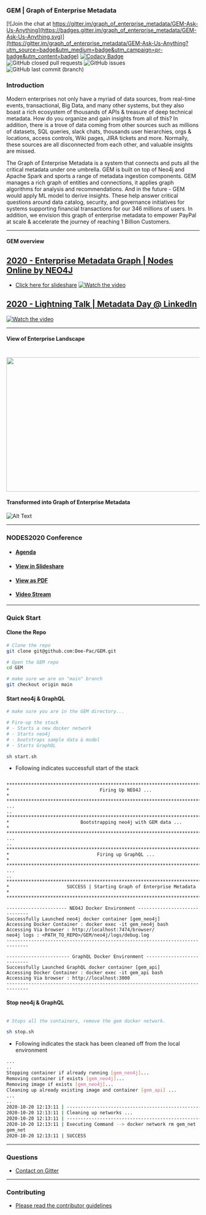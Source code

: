 ### GEM | Graph of Enterprise Metadata 

[![Join the chat at https://gitter.im/graph_of_enterprise_metadata/GEM-Ask-Us-Anything](https://badges.gitter.im/graph_of_enterprise_metadata/GEM-Ask-Us-Anything.svg)](https://gitter.im/graph_of_enterprise_metadata/GEM-Ask-Us-Anything?utm_source=badge&utm_medium=badge&utm_campaign=pr-badge&utm_content=badge)
[![Codacy Badge](https://api.codacy.com/project/badge/Grade/aeb9cda7171a467894ac9d805252a5d3)](https://app.codacy.com/gh/Dee-Pac/GEM?utm_source=github.com&utm_medium=referral&utm_content=Dee-Pac/GEM&utm_campaign=Badge_Grade)
![GitHub closed pull requests](https://img.shields.io/github/issues-pr-closed/Dee-Pac/GEM)
![GitHub issues](https://img.shields.io/github/issues-raw/Dee-Pac/GEM)
![GitHub last commit (branch)](https://img.shields.io/github/last-commit/Dee-Pac/GEM/main)

### Introduction

Modern enterprises not only have a myriad of data sources, from real-time events, transactional, Big Data, and many other systems, but they also boast a rich ecosystem of thousands of APIs & treasure of deep technical metadata. How do you organize and gain insights from all of this? In addition, there is a trove of data coming from other sources such as millions of datasets, SQL queries, slack chats, thousands user hierarchies, orgs & locations, access controls, Wiki pages, JIRA tickets and more. Normally, these sources are all disconnected from each other, and valuable insights are missed.

The Graph of Enterprise Metadata is a system that connects and puts all the critical metadata under one umbrella. GEM is built on top of Neo4j and Apache Spark and sports a range of metadata ingestion components. GEM manages a rich graph of entities and connections, it applies graph algorithms for analysis and recommendations. And in the future - GEM would apply ML model to derive insights. These help answer critical questions around data catalog, security, and governance initiatives for systems supporting financial transactions for our 346 millions of users. In addition, we envision this graph of enterprise metadata to empower PayPal at scale & accelerate the journey of reaching 1 Billion Customers.

--------------------------------------------------------------------------------------------------------------------

#### GEM overview

## [2020 - Enterprise Metadata Graph | Nodes Online by NEO4J](https://neo4j.com/nodes-2020/agenda/)
* [Click here for slideshare](https://www.slideshare.net/DeepakMC/graph-of-enterprisemetadata-nodes2020-neo4j-conference)
[![Watch the video](docs/images/neo4j_nodes_online_2020.png)](https://youtu.be/m_beM8EuPy8)

## [2020 - Lightning Talk | Metadata Day @ LinkedIn](https://metadataday2020.splashthat.com/)
[![Watch the video](docs/images/linkedin_metadataday_2020.png)](https://youtu.be/pCuIYK1D9FE)

--------------------------------------------------------------------------------------------------------------------


#### View of Enterprise Landscape

# <img src="docs/images/enterprise_view.png" width="600" height="350" />

#### Transformed into Graph of Enterprise Metadata

![Alt Text](docs/images/GEM.gif)



--------------------------------------------------------------------------------------------------------------------

### NODES2020 Conference

- #### [Agenda](https://neo4j.com/nodes-2020/agenda/)
- #### [View in Slideshare](https://www.slideshare.net/DeepakMC/graph-of-enterprisemetadata-nodes2020-neo4j-conference)
- #### [View as PDF](docs/pdfs/NODES2020_Talk.pdf)
- #### [Video Stream](https://www.bigmarker.com/neo4j-event/Mastering-Enterprise-Metadata-with-Neo4j?bmid=116f67e48bad)


--------------------------------------------------------------------------------------------------------------------

### Quick Start

#### Clone the Repo
```bash
# Clone the repo
git clone git@github.com:Dee-Pac/GEM.git

# Open the GEM repo
cd GEM

# make sure we are on "main" branch
git checkout origin main
```

#### Start neo4j & GraphQL
```bash
# make sure you are in the GEM directory...

# Fire-up the stack 
# - Starts a new docker network
# - Starts neo4j
# - bootstraps sample data & model
# - Starts GraphQL 

sh start.sh
```

* Following indicates successfull start of the stack
```

***********************************************************************************************
*                                 Firing Up NEO4J ...                                         *
***********************************************************************************************
...
..
***********************************************************************************************
*                          Bootstrapping neo4j with GEM data ...                              *
***********************************************************************************************
...
..
***********************************************************************************************
*                                Firing up GraphQL ...                                        *
***********************************************************************************************
...
..
***********************************************************************************************
*                     SUCCESS | Starting Graph of Enterprise Metadata                         *
***********************************************************************************************

---------------------- NEO4J Docker Environment ------------------------------
Successfully Launched neo4j docker container [gem_neo4j]
Accessing Docker Container : docker exec -it gem_neo4j bash
Accessing Via browser : http://localhost:7474/browser/
neo4j logs : <PATH_TO_REPO>/GEM/neo4j/logs/debug.log
------------------------------------------------------------------------------

----------------------- GraphQL Docker Environment ---------------------------
Successfully Launched GraphQL docker container [gem_api]
Accessing Docker Container : docker exec -it gem_api bash
Accessing Via browser : http://localhost:3000
------------------------------------------------------------------------------
```
#### Stop neo4j & GraphQL
```bash

# Stops all the containers, remove the gem docker network.

sh stop.sh
```

* Following indicates the stack has been cleaned off from the local environment
```bash
...
..
Stopping container if already running [gem_neo4j]...
Removing container if exists [gem_neo4j]...
Removing image if exists [gem_neo4j]...
Cleaning up already existing image and container [gem_api] ...
...
..
2020-10-20 12:13:11 | ------------------------------------------------------------------------------
2020-10-20 12:13:11 | Cleaning up networks ...
2020-10-20 12:13:11 | ------------------------------------------------------------------------------
2020-10-20 12:13:11 | Executing Command --> docker network rm gem_net
gem_net
2020-10-20 12:13:11 | SUCCESS
```



--------------------------------------------------------------------------------------------------------------------

### Questions

* [Contact on Gitter](https://gitter.im/graph_of_enterprise_metadata/GEM-Ask-Us-Anything)

--------------------------------------------------------------------------------------------------------------------

### Contributing

* [Please read the contributor guidelines](https://github.com/Dee-Pac/GEM)


